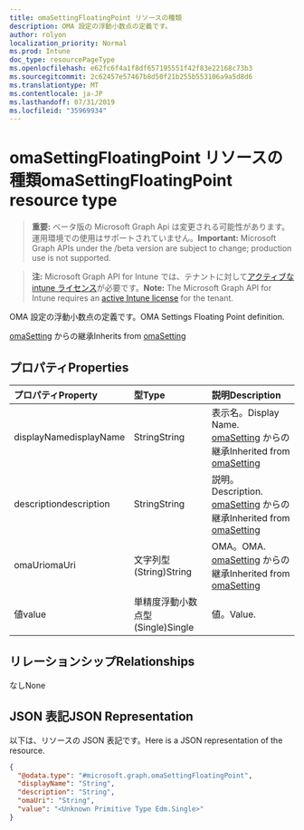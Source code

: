 ```yaml
---
title: omaSettingFloatingPoint リソースの種類
description: OMA 設定の浮動小数点の定義です。
author: rolyon
localization_priority: Normal
ms.prod: Intune
doc_type: resourcePageType
ms.openlocfilehash: e62fc6f4a1f8df657195551f42f83e22168c73b3
ms.sourcegitcommit: 2c62457e57467b8d50f21b255b553106a9a5d8d6
ms.translationtype: MT
ms.contentlocale: ja-JP
ms.lasthandoff: 07/31/2019
ms.locfileid: "35969934"
---
```

# <a name="omasettingfloatingpoint-resource-type"></a><span data-ttu-id="5100c-103">omaSettingFloatingPoint リソースの種類</span><span class="sxs-lookup"><span data-stu-id="5100c-103">omaSettingFloatingPoint resource type</span></span>

> <span data-ttu-id="5100c-104">**重要:** ベータ版の Microsoft Graph Api は変更される可能性があります。運用環境での使用はサポートされていません。</span><span class="sxs-lookup"><span data-stu-id="5100c-104">**Important:** Microsoft Graph APIs under the /beta version are subject to change; production use is not supported.</span></span>

> <span data-ttu-id="5100c-105">**注:** Microsoft Graph API for Intune では、テナントに対して[アクティブな intune ライセンス](https://go.microsoft.com/fwlink/?linkid=839381)が必要です。</span><span class="sxs-lookup"><span data-stu-id="5100c-105">**Note:** The Microsoft Graph API for Intune requires an [active Intune license](https://go.microsoft.com/fwlink/?linkid=839381) for the tenant.</span></span>

<span data-ttu-id="5100c-106">OMA 設定の浮動小数点の定義です。</span><span class="sxs-lookup"><span data-stu-id="5100c-106">OMA Settings Floating Point definition.</span></span>


<span data-ttu-id="5100c-107">[omaSetting](../resources/intune-deviceconfig-omasetting.md) からの継承</span><span class="sxs-lookup"><span data-stu-id="5100c-107">Inherits from [omaSetting](../resources/intune-deviceconfig-omasetting.md)</span></span>

## <a name="properties"></a><span data-ttu-id="5100c-108">プロパティ</span><span class="sxs-lookup"><span data-stu-id="5100c-108">Properties</span></span>
|<span data-ttu-id="5100c-109">プロパティ</span><span class="sxs-lookup"><span data-stu-id="5100c-109">Property</span></span>|<span data-ttu-id="5100c-110">型</span><span class="sxs-lookup"><span data-stu-id="5100c-110">Type</span></span>|<span data-ttu-id="5100c-111">説明</span><span class="sxs-lookup"><span data-stu-id="5100c-111">Description</span></span>|
|:---|:---|:---|
|<span data-ttu-id="5100c-112">displayName</span><span class="sxs-lookup"><span data-stu-id="5100c-112">displayName</span></span>|<span data-ttu-id="5100c-113">String</span><span class="sxs-lookup"><span data-stu-id="5100c-113">String</span></span>|<span data-ttu-id="5100c-114">表示名。</span><span class="sxs-lookup"><span data-stu-id="5100c-114">Display Name.</span></span> <span data-ttu-id="5100c-115">[omaSetting](../resources/intune-deviceconfig-omasetting.md) からの継承</span><span class="sxs-lookup"><span data-stu-id="5100c-115">Inherited from [omaSetting](../resources/intune-deviceconfig-omasetting.md)</span></span>|
|<span data-ttu-id="5100c-116">description</span><span class="sxs-lookup"><span data-stu-id="5100c-116">description</span></span>|<span data-ttu-id="5100c-117">String</span><span class="sxs-lookup"><span data-stu-id="5100c-117">String</span></span>|<span data-ttu-id="5100c-118">説明。</span><span class="sxs-lookup"><span data-stu-id="5100c-118">Description.</span></span> <span data-ttu-id="5100c-119">[omaSetting](../resources/intune-deviceconfig-omasetting.md) からの継承</span><span class="sxs-lookup"><span data-stu-id="5100c-119">Inherited from [omaSetting](../resources/intune-deviceconfig-omasetting.md)</span></span>|
|<span data-ttu-id="5100c-120">omaUri</span><span class="sxs-lookup"><span data-stu-id="5100c-120">omaUri</span></span>|<span data-ttu-id="5100c-121">文字列型 (String)</span><span class="sxs-lookup"><span data-stu-id="5100c-121">String</span></span>|<span data-ttu-id="5100c-122">OMA。</span><span class="sxs-lookup"><span data-stu-id="5100c-122">OMA.</span></span> <span data-ttu-id="5100c-123">[omaSetting](../resources/intune-deviceconfig-omasetting.md) からの継承</span><span class="sxs-lookup"><span data-stu-id="5100c-123">Inherited from [omaSetting](../resources/intune-deviceconfig-omasetting.md)</span></span>|
|<span data-ttu-id="5100c-124">値</span><span class="sxs-lookup"><span data-stu-id="5100c-124">value</span></span>|<span data-ttu-id="5100c-125">単精度浮動小数点型 (Single)</span><span class="sxs-lookup"><span data-stu-id="5100c-125">Single</span></span>|<span data-ttu-id="5100c-126">値。</span><span class="sxs-lookup"><span data-stu-id="5100c-126">Value.</span></span>|

## <a name="relationships"></a><span data-ttu-id="5100c-127">リレーションシップ</span><span class="sxs-lookup"><span data-stu-id="5100c-127">Relationships</span></span>
<span data-ttu-id="5100c-128">なし</span><span class="sxs-lookup"><span data-stu-id="5100c-128">None</span></span>

## <a name="json-representation"></a><span data-ttu-id="5100c-129">JSON 表記</span><span class="sxs-lookup"><span data-stu-id="5100c-129">JSON Representation</span></span>
<span data-ttu-id="5100c-130">以下は、リソースの JSON 表記です。</span><span class="sxs-lookup"><span data-stu-id="5100c-130">Here is a JSON representation of the resource.</span></span>
<!-- {
  "blockType": "resource",
  "@odata.type": "microsoft.graph.omaSettingFloatingPoint"
}
-->
``` json
{
  "@odata.type": "#microsoft.graph.omaSettingFloatingPoint",
  "displayName": "String",
  "description": "String",
  "omaUri": "String",
  "value": "<Unknown Primitive Type Edm.Single>"
}
```





